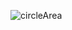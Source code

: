 ![circleArea](https://user-images.githubusercontent.com/102858441/168647936-5a651a30-eee9-422a-969e-ff2613ebfa9e.png)
